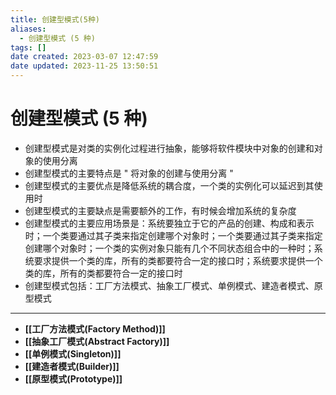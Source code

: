 ```yaml
---
title: 创建型模式(5种)
aliases:
  - 创建型模式 (5 种)
tags: []
date created: 2023-03-07 12:47:59
date updated: 2023-11-25 13:50:51
---
```


# 创建型模式 (5 种)

- 创建型模式是对类的实例化过程进行抽象，能够将软件模块中对象的创建和对象的使用分离
- 创建型模式的主要特点是 " 将对象的创建与使用分离 "
- 创建型模式的主要优点是降低系统的耦合度，一个类的实例化可以延迟到其使用时
- 创建型模式的主要缺点是需要额外的工作，有时候会增加系统的复杂度
- 创建型模式的主要应用场景是：系统要独立于它的产品的创建、构成和表示时；一个类要通过其子类来指定创建哪个对象时；一个类要通过其子类来指定创建哪个对象时；一个类的实例对象只能有几个不同状态组合中的一种时；系统要求提供一个类的库，所有的类都要符合一定的接口时；系统要求提供一个类的库，所有的类都要符合一定的接口时
- 创建型模式包括：工厂方法模式、抽象工厂模式、单例模式、建造者模式、原型模式
---
- **[[工厂方法模式(Factory Method)]]**
- **[[抽象工厂模式(Abstract Factory)]]**
- **[[单例模式(Singleton)]]**
- **[[建造者模式(Builder)]]**
- **[[原型模式(Prototype)]]**
